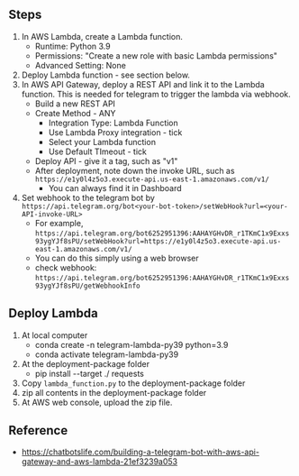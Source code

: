 ## Steps
1. In AWS Lambda, create a Lambda function.
    * Runtime: Python 3.9
    * Permissions: "Create a new role with basic Lambda permissions"
    * Advanced Setting: None
2. Deploy Lambda function - see section below.
3. In AWS API Gateway, deploy a REST API and link it to the Lambda function. This is needed for telegram to trigger the lambda via webhook.
    * Build a new REST API
    * Create Method - ANY
        * Integration Type: Lambda Function
        * Use Lambda Proxy integration - tick
        * Select your Lambda function
        * Use Default TImeout - tick
    * Deploy API - give it a tag, such as "v1"
    * After deployment, note down the invoke URL, such as `https://e1y0l4z5o3.execute-api.us-east-1.amazonaws.com/v1/`
        * You can always find it in Dashboard
4. Set webhook to the telegram bot by `https://api.telegram.org/bot<your-bot-token>/setWebHook?url=<your-API-invoke-URL>`
    * For example, `https://api.telegram.org/bot6252951396:AAHAYGHvDR_r1TKmC1x9Exxs93ygYJf8sPU/setWebHook?url=https://e1y0l4z5o3.execute-api.us-east-1.amazonaws.com/v1/`
    * You can do this simply using a web browser
    * check webhook: `https://api.telegram.org/bot6252951396:AAHAYGHvDR_r1TKmC1x9Exxs93ygYJf8sPU/getWebhookInfo`

## Deploy Lambda
1. At local computer
    * conda create -n telegram-lambda-py39 python=3.9
    * conda activate telegram-lambda-py39
2. At the deployment-package folder
    * pip install --target ./ requests
3. Copy `lambda_function.py` to the deployment-package folder
4. zip all contents in the deployment-package folder
5. At AWS web console, upload the zip file.


## Reference
* https://chatbotslife.com/building-a-telegram-bot-with-aws-api-gateway-and-aws-lambda-21ef3239a053

